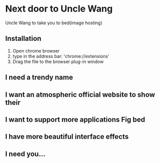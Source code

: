 # Next door to Uncle Wang

Uncle Wang to take you to bed(image hosting)

## Installation

1. Open chrome browser
1. type in the address bar: 'chrome://extensions'
1. Drag the file to the browser plug-in window

## I need a trendy name

## I want an atmospheric official website to show their

## I want to support more applications Fig bed

## I have more beautiful interface effects

## I need you...